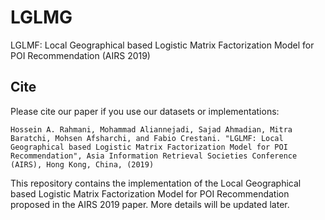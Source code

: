 # LGLMG
LGLMF: Local Geographical based Logistic Matrix Factorization Model for POI Recommendation (AIRS 2019)

## Cite
Please cite our paper if you use our datasets or implementations:

```Hossein A. Rahmani, Mohammad Aliannejadi, Sajad Ahmadian, Mitra Baratchi, Mohsen Afsharchi, and Fabio Crestani. "LGLMF: Local Geographical based Logistic Matrix Factorization Model for POI Recommendation", Asia Information Retrieval Societies Conference (AIRS), Hong Kong, China, (2019)```

This repository contains the implementation of the Local Geographical based Logistic Matrix Factorization Model for POI Recommendation proposed in the AIRS 2019 paper. More details will be updated later.
